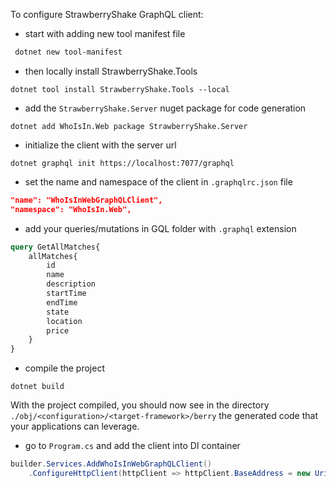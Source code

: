 ﻿To configure StrawberryShake GraphQL client:
- start with adding new tool manifest file
```bash 
 dotnet new tool-manifest
```
- then locally install StrawberryShake.Tools
```shell
dotnet tool install StrawberryShake.Tools --local
```
- add the ```StrawberryShake.Server``` nuget package for code generation
```shell
dotnet add WhoIsIn.Web package StrawberryShake.Server
```
- initialize the client with the server url
```shell
dotnet graphql init https://localhost:7077/graphql
```
- set the name and namespace of the client in ```.graphqlrc.json``` file
```json lines
"name": "WhoIsInWebGraphQLClient",
"namespace": "WhoIsIn.Web",
```
- add your queries/mutations in GQL folder with ```.graphql``` extension
```graphql
query GetAllMatches{
    allMatches{
        id
        name
        description
        startTime
        endTime
        state
        location
        price
    }
}
```
- compile the project
```shell
dotnet build
```
With the project compiled, you should now see in the directory ```./obj/<configuration>/<target-framework>/berry``` the generated code that your applications can leverage.

- go to ```Program.cs``` and add the client into DI container
```csharp
builder.Services.AddWhoIsInWebGraphQLClient()
    .ConfigureHttpClient(httpClient => httpClient.BaseAddress = new Uri(builder.Configuration["GraphQLURI"]!));
```